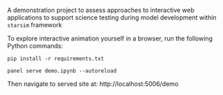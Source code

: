 A demonstration project to assess approaches to interactive web applications to support science testing during model development within `starsim` framework

To explore interactive animation yourself in a browser, run the following Python commands:

`pip install -r requirements.txt`

`panel serve demo.ipynb --autoreload`

Then navigate to served site at: http://localhost:5006/demo

